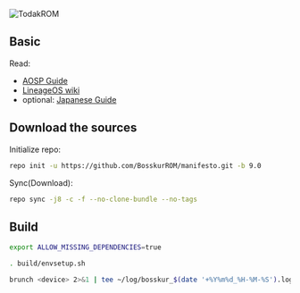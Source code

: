 ![TodakROM](http://cms.egg.network/media/images/bosskur_gaming._2jpg.original.jpg)

## Basic

Read:

* [AOSP Guide](https://source.android.com/setup/build/requirements)
* [LineageOS wiki](https://wiki.lineageos.org/devices/cheeseburger/build)
* optional: [Japanese Guide](https://dev.maud.io/entry/2018/03/19/howto-build-lineageos-15-1/)

## Download the sources

Initialize repo:

```sh
repo init -u https://github.com/BosskurROM/manifesto.git -b 9.0
```

Sync(Download):

```sh
repo sync -j8 -c -f --no-clone-bundle --no-tags
```

## Build

```sh
export ALLOW_MISSING_DEPENDENCIES=true
```

```sh
. build/envsetup.sh
```

```sh
brunch <device> 2>&1 | tee ~/log/bosskur_$(date '+%Y%m%d_%H-%M-%S').log
```

